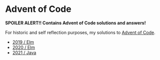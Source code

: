 # Advent of Code

**SPOILER ALERT!! Contains Advent of Code solutions and answers!**

For historic and self reflection purposes, my solutions to [Advent of Code](https://adventofcode.com).

- [2019 / Elm](./2019)
- [2020 / Elm](./2020)
- [2021 / Java](./2021)
